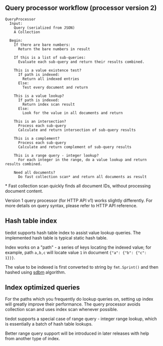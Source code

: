 ## Query processor workflow (processor version 2)

    QueryProcessor
      Input:
        Query (serialized from JSON)
        A Collection
      
      Begin:
        If there are bare numbers:
          Return the bare numbers in result

        If this is a list of sub-queries:
          Evaluate each sub-query and return their results combined.
        
        This is a value existence test?
          If path is indexed:
            Return all indexed entries
          Else:
            Test every document and return
            
        This is a value lookup?
          If path is indexed:
            Return index scan result
          Else:
            Look for the value in all documents and return
            
        This is an intersection?
          Process each sub-query
          Calculate and return intersection of sub-query results
        
        This is a complement?
          Process each sub-query
          Calculate and return complement of sub-query results

        This is a range query - integer lookup?
          For each integer in the range, do a value lookup and return results combined.
        
        Need all documents?
          Do fast collection scan* and return all documents as result

\* Fast collection scan quickly finds all document IDs, without processing document content.

Version 1 query processor (for HTTP API v1) works slightly differently. For more details on query syntax, please refer to HTTP API reference.

## Hash table index

tiedot supports hash table index to assist value lookup queries. The implemented hash table is typical static hash table.

Index works on a "path" - a series of keys locating the indexed value; for example, path `a,b,c` will locate value `1` in document `{"a": {"b": {"c": 1}}}`.

The value to be indexed is first converted to string by `fmt.Sprint()` and then hashed using [sdbm][] algorithm.

## Index optimized queries

For the paths which you frequently do lookup queries on, setting up index will greatly improve their performance. The query processor avoids collection scan and uses index scan whenever possible.

tiedot supports a special case of range query - integer range lookup, which is essentially a batch of hash table lookups.

Better range query support will be introduced in later releases with help from another type of index.

[sdbm]: http://www.cse.yorku.ca/~oz/hash.html